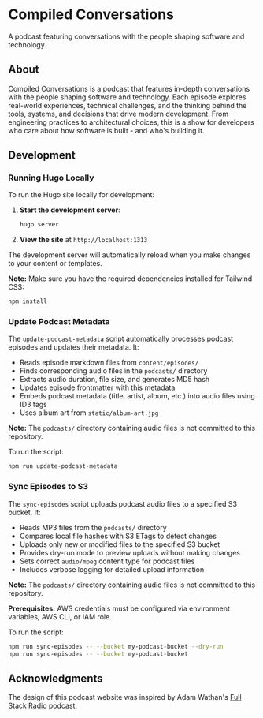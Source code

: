 # Compiled Conversations

A podcast featuring conversations with the people shaping software and technology.

## About

Compiled Conversations is a podcast that features in-depth conversations with the people shaping software and technology.
Each episode explores real-world experiences, technical challenges, and the thinking behind the tools, systems, and decisions that drive modern development.
From engineering practices to architectural choices, this is a show for developers who care about how software is built - and who's building it.

## Development

### Running Hugo Locally

To run the Hugo site locally for development:

1. **Start the development server**:

   ```bash
   hugo server
   ```

2. **View the site** at `http://localhost:1313`

The development server will automatically reload when you make changes to your content or templates.

**Note:** Make sure you have the required dependencies installed for Tailwind CSS:

```bash
npm install
```

### Update Podcast Metadata

The `update-podcast-metadata` script automatically processes podcast episodes and updates their metadata. It:

- Reads episode markdown files from `content/episodes/`
- Finds corresponding audio files in the `podcasts/` directory
- Extracts audio duration, file size, and generates MD5 hash
- Updates episode frontmatter with this metadata
- Embeds podcast metadata (title, artist, album, etc.) into audio files using ID3 tags
- Uses album art from `static/album-art.jpg`

**Note:** The `podcasts/` directory containing audio files is not committed to this repository.

To run the script:

```bash
npm run update-podcast-metadata
```

### Sync Episodes to S3

The `sync-episodes` script uploads podcast audio files to a specified S3 bucket. It:

- Reads MP3 files from the `podcasts/` directory
- Compares local file hashes with S3 ETags to detect changes
- Uploads only new or modified files to the specified S3 bucket
- Provides dry-run mode to preview uploads without making changes
- Sets correct `audio/mpeg` content type for podcast files
- Includes verbose logging for detailed upload information

**Note:** The `podcasts/` directory containing audio files is not committed to this repository.

**Prerequisites:** AWS credentials must be configured via environment variables, AWS CLI, or IAM role.

To run the script:

```bash
npm run sync-episodes -- --bucket my-podcast-bucket --dry-run
npm run sync-episodes -- --bucket my-podcast-bucket
```

## Acknowledgments

The design of this podcast website was inspired by Adam Wathan's [Full Stack Radio](https://fullstackradio.com/) podcast.
